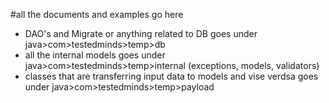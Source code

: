 #all the documents and examples go here
- DAO's and Migrate or anything related to DB goes under java>com>testedminds>temp>db
- all the internal models goes under java>com>testedminds>temp>internal (exceptions, models, validators)
- classes that are transferring input data to models and vise verdsa goes under java>com>testedminds>temp>payload